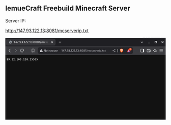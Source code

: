 ## lemueCraft Freebuild Minecraft Server

Server IP:

http://147.93.122.13:8081/mcserverip.txt

[<img src="git-stuff/Screenshot_2025-05-29_18-00-07.png">](http://147.93.122.13:8081/mcserverip.txt)
